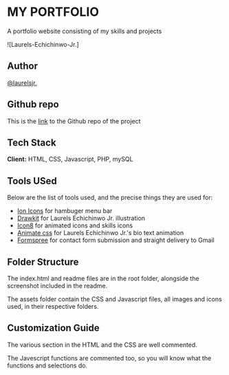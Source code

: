 # MY PORTFOLIO

A portfolio website consisting of my skills and projects

![Laurels-Echichinwo-Jr.]

## Author

[@laurelsjr.](https://www.twitter.com/laurels_)

## Github repo

This is the [link](https://github.com/laurells/my-portfolio) to the Github repo of the project

## Tech Stack

**Client:** HTML, CSS, Javascript, PHP, mySQL

## Tools USed

Below are the list of tools used, and the precise things they are used for:

- [Ion Icons](https://ionic.io.ionicons) for hambuger menu bar
- [Drawkit](https://www.drawkit.io) for Laurels Echichinwo Jr. illustration
- [Icon8](https://icons8.com) for animated icons and skills icons
- [Animate css](https://animate.style/) for Laurels Echichinwo Jr.'s bio text animation
- [Formspree](https://formspree.io/) for contact form submission and straight delivery to Gmail

## Folder Structure

The index.html and readme files are in the root folder, alongside the screenshot included in the readme.

The assets folder contain the CSS and Javascript files, all images and icons used, in their respective folders.

## Customization Guide

The various section in the HTML and the CSS are well commented.

The Javescript functions are commented too, so you will know what the functions and selections do.